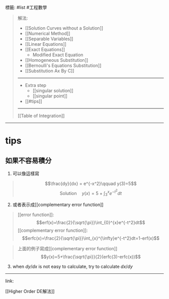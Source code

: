 標籤: #list #工程數學 

> 解法: 
> 
> - [[Solution Curves without a Solution]]
> - [[Numerical Method]]
> - [[Separable Variables]]
> - [[Linear Equations]]
> - [[Exact Equations]]
>   - Modified Exact Equation
> - [[Homogeneous Substitution]]
> - [[Bernoulli's Equations Substitution]]
> - [[Substitution Ax By C]]
> ---
> - Extra step
>   - [[singular solution]]
>   - [[singular point]]
> - [[#tips]]
> ---
> [[Table of Integration]]

---

# tips

## 如果不容易積分

1. 可以像這樣寫

> $$\frac{dy}{dx} = e^{-x^2}\qquad y(3)=5$$
> $$\text{Solution}\quad y(x)=5+\int_{3}^{x}e^{-t^2}dt$$

2. 或者表示成[[complementary error function]]

> [[error function]]: 
> $$erf(x)=\frac{2}{\sqrt{\pi}}\int_{0}^{x}e^{-t^2}dt$$
> [[complementary error function]]: 
> $$erfc(x)=\frac{2}{\sqrt{\pi}}\int_{x}^{\infty}e^{-t^2}dt=1-erf(x)$$

> 上面的例子寫成[[complementary error function]]
> $$y(x)=5+\frac{\sqrt{\pi}}{2}(erfc(3)-erfc(x))$$

3. when $dy/dx$ is not easy to calculate, try to calculate $dx/dy$


---

link:

[[Higher Order DE解法]]